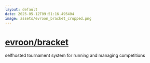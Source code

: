 ```yaml
---
layout: default
date: 2025-05-12T09:51:16.495404
image: assets/evroon_bracket_cropped.png
---
```


# [evroon/bracket](https://github.com/evroon/bracket)

selfhosted tournament system for running and managing competitions
